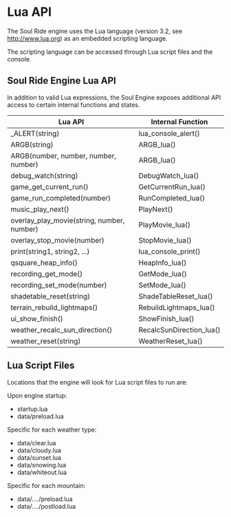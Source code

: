 # Lua API

The Soul Ride engine uses the Lua language (version 3.2, see http://www.lua.org)
as an embedded scripting language.

The scripting language can be accessed through Lua script files and the console.

## Soul Ride Engine Lua API

In addition to valid Lua expressions, the Soul Engine exposes additional
API access to certain internal functions and states.

| Lua API                                    | Internal Function        |
| ------------------------------------------ | ------------------------ |
| _ALERT(string)                             | lua_console_alert()      |
| ARGB(string)                               | ARGB_lua()               |
| ARGB(number, number, number, number)       | ARGB_lua()               |
| debug_watch(string)                        | DebugWatch_lua()         |
| game_get_current_run()                     | GetCurrentRun_lua()      |
| game_run_completed(number)                 | RunCompleted_lua()       |
| music_play_next()                          | PlayNext()               |
| overlay_play_movie(string, number, number) | PlayMovie_lua()          |
| overlay_stop_movie(number)                 | StopMovie_lua()          |
| print(string1, string2, ...)               | lua_console_print()      |
| qsquare_heap_info()                        | HeapInfo_lua()           |
| recording_get_mode()                       | GetMode_lua()            |
| recording_set_mode(number)                 | SetMode_lua()            |
| shadetable_reset(string)                   | ShadeTableReset_lua()    |
| terrain_rebuild_lightmaps()                | RebuildLightmaps_lua()   |
| ui_show_finish()                           | ShowFinish_lua()         |
| weather_recalc_sun_direction()             | RecalcSunDirection_lua() |
| weather_reset(string)                      | WeatherReset_lua()       |


## Lua Script Files

Locations that the engine will look for Lua script files to run are:

Upon engine startup:
  * startup.lua
  * data/preload.lua

Specific for each weather type:
  * data/clear.lua
  * data/cloudy.lua
  * data/sunset.lua
  * data/snowing.lua
  * data/whiteout.lua

Specific for each mountain:
  * data/..../preload.lua
  * data/..../postload.lua
